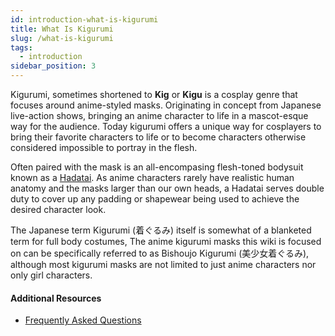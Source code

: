 ```yaml
---
id: introduction-what-is-kigurumi
title: What Is Kigurumi
slug: /what-is-kigurumi
tags:
  - introduction
sidebar_position: 3
---
```


Kigurumi, sometimes shortened to **Kig** or **Kigu** is a cosplay genre that focuses around anime-styled masks.
Originating in concept from Japanese live-action shows, bringing an anime character to life in a mascot-esque way for the audience. Today kigurumi offers a unique way for cosplayers to bring their favorite characters to life or to become characters otherwise considered impossible to portray in the flesh.

Often paired with the mask is an all-encompasing flesh-toned bodysuit known as a [Hadatai](/hadatai/). As anime characters rarely have realistic human anatomy and the masks larger than our own heads, a Hadatai serves double duty to cover up any padding or shapewear being used to achieve the desired character look.

The Japanese term Kigurumi (着ぐるみ) itself is somewhat of a blanketed term for full body costumes, The anime kigurumi masks this wiki is focused on can be specifically referred to as Bishoujo Kigurumi (美少女着ぐるみ), although most kigurumi masks are not limited to just anime characters nor only girl characters.

#### Additional Resources

- [Frequently Asked Questions](/faq)
